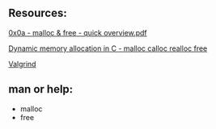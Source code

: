 ## Resources:

[0x0a - malloc & free - quick overview.pdf](https://s3.amazonaws.com/alx-intranet.hbtn.io/uploads/misc/2021/1/a094c90e7f466bbeaa49cb24c8f04e7f27aaad41.pdf?X-Amz-Algorithm=AWS4-HMAC-SHA256&X-Amz-Credential=AKIARDDGGGOUSBVO6H7D%2F20231201%2Fus-east-1%2Fs3%2Faws4_request&X-Amz-Date=20231201T000819Z&X-Amz-Expires=86400&X-Amz-SignedHeaders=host&X-Amz-Signature=89d8ac7ecdceac495260cafd5802b1ed9dbb00e92691bc4e22789a26bc3d0cf6)

[Dynamic memory allocation in C - malloc calloc realloc free](https://www.youtube.com/watch?v=xDVC3wKjS64)

[Valgrind](https://valgrind.org/)

## man or help:

* malloc
* free
